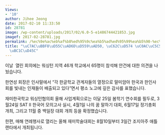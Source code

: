 ```yaml
---
Views:
- '10'
author: Jihee Jeong
date: 2017-02-10 11:33:50
id: 28781
image: /wp-content/uploads/2017/02/6.0-5-e1486744421853.jpg
imagef: 2017-02-28781.jpg
permalink: /%ec%9e%ac%eb%af%b8%ed%95%9c%ea%b5%ad%ed%95%99%ea%b5%90-%ec%98%ac%ed%95%b4-%ec%82%ac%ec%97%85%ea%b3%84%ed%9a%8d%eb%b0%9c%ed%91%9c/
title: "\uC7AC\uBBF8\uD55C\uAD6D\uD559\uAD50, \uC62C\uD574 \uC0AC\uC5C5\uACC4\uD68D\
  \uBC1C\uD45C"
---
```


이날  열린 회의에는 워싱턴 지역 46개 학교에서 65명이 참석해 안건에 대한 의견을 나눴습니다.

한연성 회장은 인사말에서 “각 한글학교 관계자들의 열정으로 말미암아 한국과 한인사회를 빛내는 인재들이 배출되고 있다”면서 평소 노고에 깊은 감사를 표했습니다.

재미한국학교 워싱턴협의회 올해 사업계획으로는 이달 25일 봄학기 연수회를 필두로, 3월24일 SAT II 한국어 모의고사 실시, 4월1일 나의 꿈 말하기 대회, 6월17일 정기총회 개최, 그리고 11월 중 백일장 대회 개최 등을 확정했습니다.

한편, 매해 연례행사로 열리는 올해 재미학술대회는 8월10일부터 3일간 조지아주 애틀랜타에서 개최됩니다.
